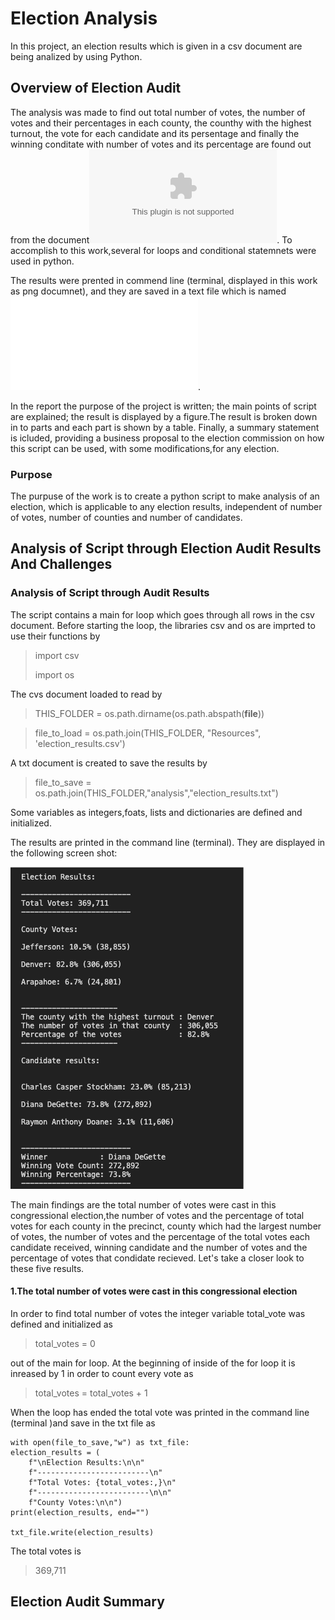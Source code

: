 # Election Analysis
In this project, an election results which is given in a csv document are being analized by using Python.
## Overview of Election Audit
The analysis was made to find out total number of votes, the number of votes and their percentages in each county, the counthy with the highest turnout, the vote for each candidate and its persentage and finally the winning conditate with number of votes and its percentage are found out from the document![election_resulsts.csv](.\election_results.csv). To accomplish to this work,several for loops and conditional statemnets were used in python.

The results were prented in commend line (terminal, displayed in this work as png documnet), and they are saved in a text file which is named ![election_results.txt](.\election_results.txt).

In the report the purpose of the project is written; the main points of script are explained; the result is displayed by a figure.The result is broken down in to parts and each part is shown by a table. Finally, a summary statement is icluded, providing a business proposal to the election commission on how this script can be used, with some modifications,for any election.

### Purpose
 The purpuse of the work is to create a python script to make analysis of an election, which is applicable to any election results, independent of number of votes, number of counties and number of candidates. 

## Analysis of Script through Election Audit Results And Challenges

### Analysis of Script through Audit Results
The script contains a main for loop which goes through all rows in the csv document. Before starting the loop, the libraries csv and os are imprted to use their functions by

>import csv
>
>import os

The cvs document loaded to read by 

>THIS_FOLDER = os.path.dirname(os.path.abspath(__file__))

>file_to_load = os.path.join(THIS_FOLDER, "Resources", 'election_results.csv')

A txt document is created to save the results by

>file_to_save = os.path.join(THIS_FOLDER,"analysis","election_results.txt")

Some variables as integers,foats, lists and dictionaries are defined and initialized.

The results are printed in the command line (terminal). They are displayed in the following screen shot:

![](https://github.com/dcaliskan777/Election-analysis/blob/main/election_results_in_terminal.png)

The main findings are the total number of votes were cast in this congressional election,the number of votes and the percentage of total votes for each county in the precinct, county which had the largest number of votes, the number of votes and the percentage of the total votes each candidate received, winning candidate and the number of votes and the percentage of votes that condidate recieved. Let's take a closer look to these five results.

#### 1.The total number of votes were cast in this congressional election

In order to find total number of votes the integer variable total_vote was defined and initialized as 

> total_votes = 0

out of the main for loop. At the beginning of inside of the for loop it is inreased by 1 in order to count every vote as

>  total_votes = total_votes + 1

When the loop has ended the total vote was printed in the command line (terminal )and save in the txt file as


    with open(file_to_save,"w") as txt_file:    
    election_results = (
        f"\nElection Results:\n\n"
        f"-------------------------\n"
        f"Total Votes: {total_votes:,}\n"
        f"-------------------------\n\n"
        f"County Votes:\n\n")
    print(election_results, end="")

    txt_file.write(election_results)

The total votes is

> 369,711
## Election Audit Summary
